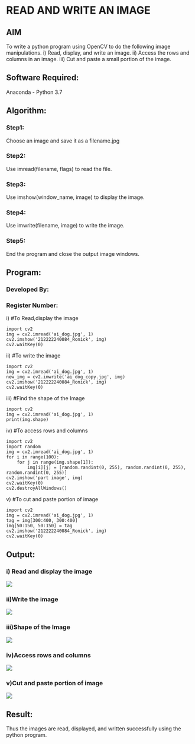 # READ AND WRITE AN IMAGE
## AIM
To write a python program using OpenCV to do the following image manipulations.
i) Read, display, and write an image.
ii) Access the rows and columns in an image.
iii) Cut and paste a small portion of the image.

## Software Required:
Anaconda - Python 3.7
## Algorithm:
### Step1:
Choose an image and save it as a filename.jpg
### Step2:
Use imread(filename, flags) to read the file.
### Step3:
Use imshow(window_name, image) to display the image.
### Step4:
Use imwrite(filename, image) to write the image.
### Step5:
End the program and close the output image windows.
## Program:
### Developed By:
### Register Number: 
i) #To Read,display the image
```
import cv2
img = cv2.imread('ai_dog.jpg', 1)
cv2.imshow('212222240084_Ronick', img)
cv2.waitKey(0)
```
ii) #To write the image
```
import cv2
img = cv2.imread('ai_dog.jpg', 1)
new_img = cv2.imwrite('ai_dog_copy.jpg', img)
cv2.imshow('212222240084_Ronick', img)
cv2.waitKey(0)
```
iii) #Find the shape of the Image
```
import cv2
img = cv2.imread('ai_dog.jpg', 1)
print(img.shape)
```
iv) #To access rows and columns
```
import cv2
import random
img = cv2.imread('ai_dog.jpg', 1)
for i in range(100):
    for j in range(img.shape[1]):
        img[i][j] = [random.randint(0, 255), random.randint(0, 255), random.randint(0, 255)]
cv2.imshow('part image', img)
cv2.waitKey(0)
cv2.destroyAllWindows()
```
v) #To cut and paste portion of image
```
import cv2
img = cv2.imread('ai_dog.jpg', 1)
tag = img[300:400, 300:400]
img[50:150, 50:150] = tag
cv2.imshow('212222240084_Ronick', img)
cv2.waitKey(0)
```

## Output:

### i) Read and display the image
![](ep1_op1.png)
### ii)Write the image
![](ep1_op2.png)
### iii)Shape of the Image
![](ep1_op3.png)
### iv)Access rows and columns
![](ep1_op4.png)
### v)Cut and paste portion of image
![](ep1_op5.png)
## Result:
Thus the images are read, displayed, and written successfully using the python program.
